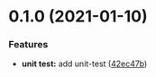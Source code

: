 # 0.1.0 (2021-01-10)


### Features

* **unit test:** add unit-test ([42ec47b](https://github.com/869288142/react-ts-demo/commit/42ec47b68f57b8536c0b3449bbba5492457a09e7))




